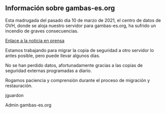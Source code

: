 ## Información sobre gambas-es.org

Esta madrugada del pasado dia 10 de marzo de 2021, el centro de datos de OVH, donde se aloja nuestro servidor para gambas-es.org,
ha sufrido un incendio de graves consecuencias.

[Enlace a la noticia en prensa](https://www.adslzone.net/noticias/internet/incendio-ovh-estrasburgo-marzo-2021/)

Estamos trabajando para migrar la copia de seguridad a otro servidor lo antes posible,
pero puede llevar algunos días.

No se han perdido datos, afortunadamente gracias a las copias de seguridad externas
programadas a diario.

Rogamos paciencia y comprensión durante el proceso de migración y restauración.

jguardon

Admin gambas-es.org



